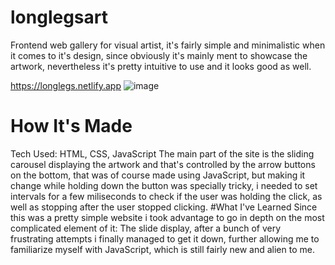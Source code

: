 # longlegsart
Frontend web gallery for visual artist, it's fairly simple and minimalistic when it comes to it's design, since obviously it's mainly ment to showcase the artwork, nevertheless it's pretty intuitive to use and it looks good as well.


https://longlegs.netlify.app
![image](https://user-images.githubusercontent.com/127698758/226244080-c2e2ea61-c37d-4f81-bf67-4ebdf3945026.png)
# How It's Made
Tech Used: HTML, CSS, JavaScript
The main part of the site is the sliding carousel displaying the artwork and that's controlled by the arrow buttons on the bottom, that was of course made using JavaScript, but making it change while holding down the button was specially tricky, i needed to set intervals for a few miliseconds to check if the user was holding the click, as well as stopping after the user stopped clicking.
#What I've Learned
Since this was a pretty simple website i took advantage to go in depth on the most complicated element of it: The slide display, after a bunch of very frustrating attempts i finally managed to get it down, further allowing me to familiarize myself with JavaScript, which is still fairly new and alien to me.
